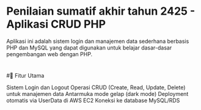 # Penilaian sumatif akhir tahun 2425 - Aplikasi CRUD PHP
Aplikasi ini adalah sistem login dan manajemen data sederhana berbasis PHP dan MySQL yang dapat digunakan untuk belajar dasar-dasar pengembangan web dengan PHP.

#
#🚀 Fitur Utama

Sistem Login dan Logout
Operasi CRUD (Create, Read, Update, Delete) untuk manajemen data
Antarmuka mode gelap (dark mode)
Deployment otomatis via UserData di AWS EC2
Koneksi ke database MySQL/RDS
